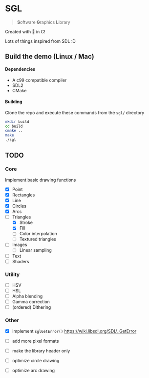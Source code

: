 # SGL

> **S**oftware **G**raphics **L**ibrary

Created with 🤕 in C!

Lots of things inspired from SDL :D

## Build the demo (Linux / Mac)

#### Dependencies

* A c99 compatible compiler
* SDL2
* CMake

#### Building

Clone the repo and execute these commands from the `sgl/` directory

```bash
mkdir build
cd build
cmake ..
make
./sgl
```

## TODO

### Core

Implement basic drawing functions

* [x] Point
* [x] Rectangles
* [x] Line
* [x] Circles
* [x] Arcs
* [ ] Triangles
	* [x] Stroke
	* [x] Fill
	* [ ] Color interpolation
	* [ ] Textured triangles
* [ ] Images
	* [ ] Linear sampling
* [ ] Text
* [ ] Shaders

### Utility

* [ ] HSV
* [ ] HSL
* [ ] Alpha blending
* [ ] Gamma correction
* [ ] (ordered) Dithering

### Other

* [x] implement `sglGetError()` https://wiki.libsdl.org/SDL\_GetError
* [ ] add more pixel formats
* [ ] make the library header only
* [ ] optimize circle drawing
* [ ] optimize arc drawing

